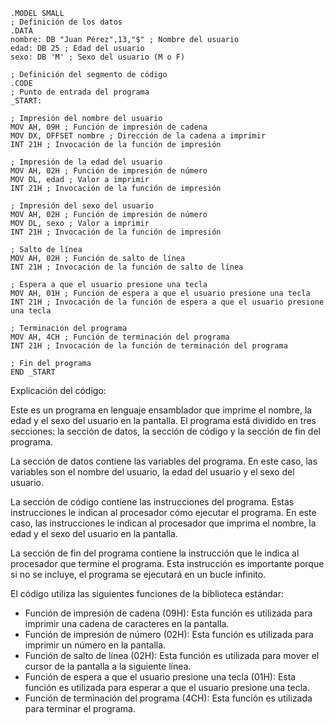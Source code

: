 ```assembly
.MODEL SMALL
; Definición de los datos
.DATA
nombre: DB "Juan Pérez",13,"$" ; Nombre del usuario
edad: DB 25 ; Edad del usuario
sexo: DB 'M' ; Sexo del usuario (M o F)

; Definición del segmento de código
.CODE
; Punto de entrada del programa
_START:

; Impresión del nombre del usuario
MOV AH, 09H ; Función de impresión de cadena
MOV DX, OFFSET nombre ; Dirección de la cadena a imprimir
INT 21H ; Invocación de la función de impresión

; Impresión de la edad del usuario
MOV AH, 02H ; Función de impresión de número
MOV DL, edad ; Valor a imprimir
INT 21H ; Invocación de la función de impresión

; Impresión del sexo del usuario
MOV AH, 02H ; Función de impresión de número
MOV DL, sexo ; Valor a imprimir
INT 21H ; Invocación de la función de impresión

; Salto de línea
MOV AH, 02H ; Función de salto de línea
INT 21H ; Invocación de la función de salto de línea

; Espera a que el usuario presione una tecla
MOV AH, 01H ; Función de espera a que el usuario presione una tecla
INT 21H ; Invocación de la función de espera a que el usuario presione una tecla

; Terminación del programa
MOV AH, 4CH ; Función de terminación del programa
INT 21H ; Invocación de la función de terminación del programa

; Fin del programa
END _START
```

Explicación del código:

Este es un programa en lenguaje ensamblador que imprime el nombre, la edad y el sexo del usuario en la pantalla. El programa está dividido en tres secciones: la sección de datos, la sección de código y la sección de fin del programa.

La sección de datos contiene las variables del programa. En este caso, las variables son el nombre del usuario, la edad del usuario y el sexo del usuario.

La sección de código contiene las instrucciones del programa. Estas instrucciones le indican al procesador cómo ejecutar el programa. En este caso, las instrucciones le indican al procesador que imprima el nombre, la edad y el sexo del usuario en la pantalla.

La sección de fin del programa contiene la instrucción que le indica al procesador que termine el programa. Esta instrucción es importante porque si no se incluye, el programa se ejecutará en un bucle infinito.

El código utiliza las siguientes funciones de la biblioteca estándar:

* Función de impresión de cadena (09H): Esta función es utilizada para imprimir una cadena de caracteres en la pantalla.
* Función de impresión de número (02H): Esta función es utilizada para imprimir un número en la pantalla.
* Función de salto de línea (02H): Esta función es utilizada para mover el cursor de la pantalla a la siguiente línea.
* Función de espera a que el usuario presione una tecla (01H): Esta función es utilizada para esperar a que el usuario presione una tecla.
* Función de terminación del programa (4CH): Esta función es utilizada para terminar el programa.
